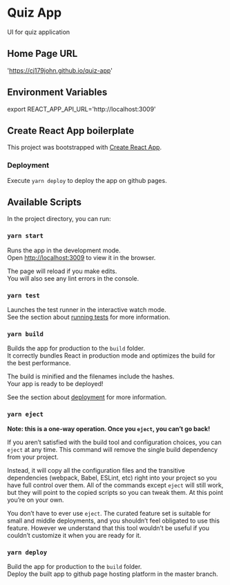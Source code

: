 # Quiz App

UI for quiz application

## Home Page URL

'https://cj179john.github.io/quiz-app'

## Environment Variables

export REACT_APP_API_URL='http://localhost:3009'

## Create React App boilerplate

This project was bootstrapped with [Create React App](https://github.com/facebook/create-react-app).

### Deployment

Execute `yarn deploy` to deploy the app on github pages.

## Available Scripts

In the project directory, you can run:

### `yarn start`

Runs the app in the development mode.<br />
Open [http://localhost:3009](http://localhost:3009) to view it in the browser.

The page will reload if you make edits.<br />
You will also see any lint errors in the console.

### `yarn test`

Launches the test runner in the interactive watch mode.<br />
See the section about [running tests](https://facebook.github.io/create-react-app/docs/running-tests) for more information.

### `yarn build`

Builds the app for production to the `build` folder.<br />
It correctly bundles React in production mode and optimizes the build for the best performance.

The build is minified and the filenames include the hashes.<br />
Your app is ready to be deployed!

See the section about [deployment](https://facebook.github.io/create-react-app/docs/deployment) for more information.

### `yarn eject`

**Note: this is a one-way operation. Once you `eject`, you can’t go back!**

If you aren’t satisfied with the build tool and configuration choices, you can `eject` at any time. This command will remove the single build dependency from your project.

Instead, it will copy all the configuration files and the transitive dependencies (webpack, Babel, ESLint, etc) right into your project so you have full control over them. All of the commands except `eject` will still work, but they will point to the copied scripts so you can tweak them. At this point you’re on your own.

You don’t have to ever use `eject`. The curated feature set is suitable for small and middle deployments, and you shouldn’t feel obligated to use this feature. However we understand that this tool wouldn’t be useful if you couldn’t customize it when you are ready for it.

### `yarn deploy`

Build the app for production to the `build` folder.<br />
Deploy the built app to github page hosting platform in the master branch.<br />